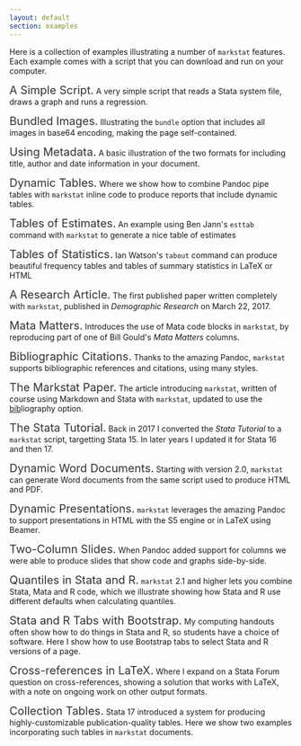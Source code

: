```yaml
---
layout: default
section: examples
---
```


<style>
a.example {font-size: 1.25rem; color:#333; text-decoration:none;}
a.example:visited {color#333;} 
</style>

<!-- 
Solution for name conflicts: keep the page name, as these are more likely
to be linked, and change the script and therefore output file names.
-->

Here is a collection of examples illustrating a number of `markstat` features.
Each example comes with a script that you can download and run on your computer.

<a class="example" href="simpleScript">A Simple Script.</a> 
A very simple script that reads a Stata system file, draws a graph and runs
a regression.

<a class="example" href="bundledImages">Bundled Images.</a> 
Illustrating the `bundle` option that includes all images in base64 encoding,
making the page self-contained.

<a class="example" href="metadata">Using Metadata.</a> 
A basic illustration of the two formats for including title, author and date
information in your document.

<a class="example" href="tables">Dynamic Tables.</a>
Where we show how to combine Pandoc pipe tables with `markstat` inline code
to produce reports that include dynamic tables.

<a class="example" href="estimates">Tables of Estimates.</a> 
An example using Ben Jann's `esttab` command with `markstat` to generate a
nice table of estimates

<a class="example" href="tabout">Tables of Statistics.</a> 
Ian Watson's `tabout` command can produce beautiful frequency tables and
tables of summary statistics in LaTeX or HTML

<a class="example" href="wfsx">A Research Article.</a> 
The first published paper written completely with `markstat`, published
in *Demographic Research* on March 22, 2017.

<a class="example" href="mataMatters">Mata Matters.</a> 
Introduces the use of Mata code blocks in `markstat`, by reproducing part 
of one of Bill Gould's *Mata Matters* columns.

<a class="example" href="citations">Bibliographic Citations.</a> 
Thanks to the amazing Pandoc, `markstat` supports bibliographic references
and citations, using many styles.

<a class="example" href="markstat">The Markstat Paper.</a> 
The article introducing `markstat`, written of course using Markdown and
Stata with `markstat`, updated to use the <u>bib</u>liography option.

<a class="example" href="tutorial">The Stata Tutorial.</a> 
Back in 2017 I converted the *Stata Tutorial* to a `markstat` script,
targetting Stata 15. In later years I updated it for Stata 16 and then 17.

<a class="example" href="docx">Dynamic Word Documents.</a> 
Starting with version 2.0, `markstat` can generate Word documents from the
same script used to produce HTML and PDF.

<a class="example" href="presentations">Dynamic Presentations.</a> 
`markstat` leverages the amazing Pandoc to support presentations
in HTML with the S5 engine or in LaTeX using Beamer.

<a class="example" href="twoColumnSlides">Two-Column Slides.</a> 
When Pandoc added support for columns we were able to produce slides
that show code and graphs side-by-side.

<a class="example" href="quantiles">Quantiles in Stata and R.</a> 
`markstat` 2.1 and higher lets you combine Stata, Mata and R code,
which we illustrate showing how Stata and R use different defaults
when calculating quantiles.

<a class="example" href="stata-r-tabs">Stata and R Tabs with Bootstrap.</a> 
My computing handouts often show how to do things in Stata and R, 
so students have a choice of software. Here I show how to use
Bootstrap tabs to select Stata and R versions of a page.

<a class="example" href="crossref">Cross-references in LaTeX.</a> 
Where I expand on a Stata Forum question on cross-references, 
showing a solution that works with LaTeX, with a note on ongoing 
work on other output formats.

<a class="example" href="collectionTables">Collection Tables.</a>
Stata 17 introduced a system for producing highly-customizable 
publication-quality tables. Here we show two examples incorporating 
such tables in `markstat` documents.
